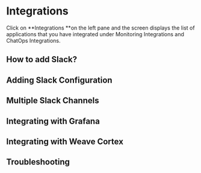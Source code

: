 # Integrations

Click on **Integrations **on the left pane and the screen displays the list of applications that you have integrated under Monitoring Integrations and ChatOps Integrations.

## How to add Slack?

## Adding Slack Configuration

## Multiple Slack Channels

## Integrating with Grafana

## Integrating with Weave Cortex

## Troubleshooting



